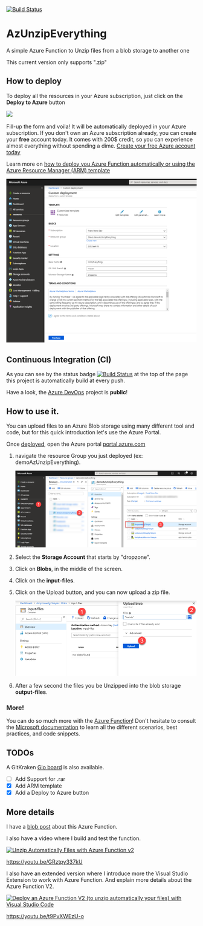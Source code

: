 [![Build Status](https://dev.azure.com/cloud5mins/AzUnzipEverything/_apis/build/status/FBoucher.AzUnzipEverything?branchName=master)](https://dev.azure.com/cloud5mins/AzUnzipEverything/_build/latest?definitionId=23&branchName=master)

# AzUnzipEverything

A simple Azure Function to Unzip files from a blob storage to another one

This current version only supports ".zip"

## How to deploy

To deploy all the resources in your Azure subscription, just click on the **Deploy to Azure** button

<a href="https://portal.azure.com/#create/Microsoft.Template/uri/https%3A%2F%2Fraw.githubusercontent.com%2FFBoucher%2FAzUnzipEverything%2Fmaster%2Fdeployment%2FdeployAzure.json?WT.mc_id=cloud5mins-github-frbouche" target="_blank"><img src="https://azuredeploy.net/deploybutton.png"/></a>

Fill-up the form and voila! It will be automatically deployed in your Azure subscription. If you don't own an Azure subscription already, you can create your **free** account today. It comes with 200$ credit, so you can experience almost everything without spending a dime. 
[Create your free Azure account today](https://azure.microsoft.com/en-us/free?WT.mc_id=tohack-github-frbouche)

Learn more on [how to deploy you Azure Function automatically or using the Azure Resource Manager (ARM) template](https://docs.microsoft.com/en-us/azure/azure-functions/functions-infrastructure-as-code?WT.mc_id=cloud5mins-github-frbouche)

![CreationForm][CreationForm]



## Continuous Integration (CI)

As you can see by the status badge [![Build Status](https://dev.azure.com/cloud5mins/AzUnzipEverything/_apis/build/status/FBoucher.AzUnzipEverything?branchName=master)](https://dev.azure.com/cloud5mins/AzUnzipEverything/_build/latest?definitionId=23&branchName=master) at the top of the page this project is automatically build at every push. 

Have a look, the [Azure DevOps](https://dev.azure.com/cloud5mins/AzUnzipEverything/) project is **public**! 

## How to use it.

You can upload files to an Azure Blob storage using many different tool and code, but for this quick introduction let's use the Azure Portal.

Once [deployed](https://github.com/FBoucher/AzUnzipEverything#how-to-deploy), open the Azure portal [portal.azure.com](https://portal.azure.com?WT.mc_id=cloud5mins-youtube-frbouche)

1. navigate the resource Group you just deployed (ex: demoAzUnzipEverything).

    ![resourceGroup][resourceGroup]

1. Select the **Storage Account** that starts by "dropzone".
1. Click on **Blobs**, in the middle of the screen.
1. Click on the **input-files**. 
1. Click on the Upload button, and you can now upload a zip file.

    ![uploadFile][uploadFile]

1. After a few second the files you be Unzipped into the blob storage **output-files**.

### More! 

You can do so much more with the [Azure Function](https://docs.microsoft.com/en-us/azure/azure-functions/?WT.mc_id=cloud5mins-github-frbouche)! Don't hesitate to consult the [Microsoft documentation](https://docs.microsoft.com/en-us/azure/azure-functions/?WT.mc_id=cloud5mins-github-frbouche) to learn all the different scenarios, best practices, and code snippets.

## TODOs

A GitKraken [Glo board](https://app.gitkraken.com/glo/board/XRYx_9FgZwAVbri7) is also available.

- [ ] Add Support for .rar
- [X] Add ARM template
- [X] Add a Deploy to Azure button

## More details

I have a [blob post](https://www.frankysnotes.com/2019/02/how-to-unzip-automatically-your-files.html) about this Azure Function. 

I also have a video where I build and test the function.

[![Unzip Automatically Files with Azure Function v2
](https://img.youtube.com/vi/GRztpy337kU/0.jpg)](https://www.youtube.com/watch?v=GRztpy337kU)
  
https://youtu.be/GRztpy337kU

I also have an extended version where I introduce more the Visual Studio Extension to work with Azure Function. And explain more details about the Azure Function V2.

[![Deploy an Azure Function V2 (to unzip automatically your files) with Visual Studio Code
](https://img.youtube.com/vi/t9PvXWEzU-o/0.jpg)](https://www.youtube.com/watch?v=t9PvXWEzU-o)

https://youtu.be/t9PvXWEzU-o


[CreationForm]: /medias/CreationForm.png "Creation Form"
[resourceGroup]: /medias/resourceGroup.png "Select the ResourceGroup"
[uploadFile]: /medias/uploadFile.png "Upload Zip file"